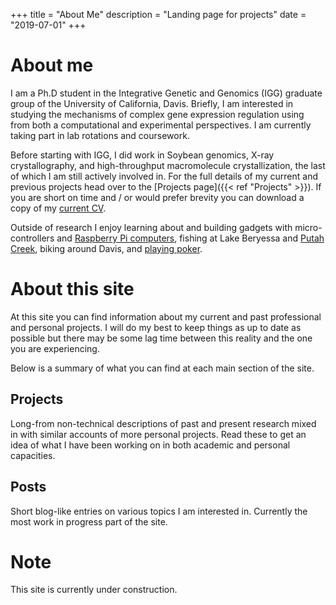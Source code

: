 +++
title = "About Me"
description = "Landing page for projects"
date = "2019-07-01"
+++

# About me

I am a Ph.D student in the Integrative Genetic and Genomics (IGG) graduate group of
the University of California, Davis. Briefly, I am interested in studying
the mechanisms of complex gene expression regulation 
using from both a computational and experimental perspectives. 
I am currently taking part in lab rotations and coursework.

Before starting with IGG, I did work in Soybean genomics, X-ray crystallography,
and high-throughput macromolecule crystallization, the last of which I am still actively
involved in. For the full details of my current and previous projects head over
to the [Projects page]({{< ref "Projects" >}}). If you are short on time 
and / or would prefer brevity you can download a copy of my 
[current CV](/cv/holleman_cv.pdf).

Outside of research I enjoy learning about and building gadgets with micro-controllers
and [Raspberry Pi computers](https://github.com/EthanHolleman/fridge_master_2000), 
fishing at Lake Beryessa and [Putah Creek](/posts/putah_fishing/), biking
around Davis, and 
[playing poker](https://cs.stanford.edu/people/eroberts/courses/soco/projects/1998-99/game-theory/neumann.html).

# About this site

At this site you can find information about my current and past professional and
personal projects. I will do my best to keep things as up to date as possible but there
may be some lag time between this reality and the one you are experiencing. 

Below is a summary of what you can find at each main section of the site.

## Projects

Long-from non-technical descriptions of past and present research mixed in with
similar accounts of more personal projects. Read these to get an idea of what
I have been working on in both academic and personal capacities. 

## Posts

Short blog-like entries on various topics I am interested in. Currently the most
work in progress part of the site.

# Note

This site is currently under construction.




